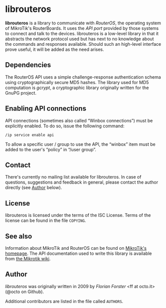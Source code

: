 # librouteros

**librouteros** is a library to communicate with *RouterOS*, the operating
system of MikroTik's RouterBoards. It uses the *API port* provided by those
systems to connect and talk to the devices. librouteros is a low-level library
in that it abstracts the network protocol used but has next to no knowledge
about the commands and responses available. Should such an high-level interface
prove useful, it will be added as the need arises.


## Dependencies

The RouterOS API uses a simple challenge-response authentication schema using
cryptographically secure MD5 hashes. The library used for MD5 computation is
*gcrypt*, a cryptographic library originally written for the GnuPG project.

## Enabling API connections

API connections (sometimes also called “Winbox connections”) must be explicitly
enabled. To do so, issue the following command:

    /ip service enable api

To allow a specific user / group to use the API, the “winbox” item must be
added to the user's “policy” in “/user group”.

## Contact

There's currently no mailing list available for librouteros. In case of
questions, suggestions and feedback in general, please contact the author
directly (see [Author](#Author) below).


## License

librouteros is licensed under the terms of the ISC License. Terms of the
license can be found in the file `COPYING`.


## See also

Information about MikroTik and RouterOS can be found on [MikroTik's
homepage](http://www.mikrotik.com/). The API documentation used to write this
library is available from [the Mikrotik
wiki](http://wiki.mikrotik.com/wiki/API).


## Author

*librouteros* was originally written in 2009 by *Florian Forster*
&lt;ff at octo.it&gt; (@octo on Github).

Additional contributors are listed in the file called `AUTHORS`.
